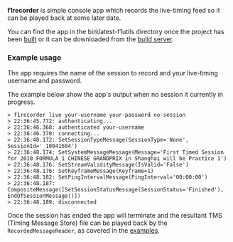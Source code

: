 **f1recorder** is simple console app which records the live-timing feed so it can be played back at some later date.

You can find the app in the bin\latest-f1utils directory once the project has been [built](Building.md) or it can be downloaded from the [build server](http://teamcity.codebetter.com/viewLog.html?buildTypeId=bt174&buildId=lastSuccessful&tab=artifacts&guest=1).

### Example usage ###

The app requires the name of the session to record and your live-timing username and password.

The example below show the app's output when no session it currently in progress.

```
> f1recorder live your-username your-password no-session
> 22:36:45.772: authenticating...
> 22:36:46.368: authenticated your-username
> 22:36:46.370: connecting...
> 22:36:48.172: SetSessionTypeMessage(SessionType='None', SessionId='_10041504')
> 22:36:48.174: SetSystemMessageMessage(Message='First Timed Session for 2010 FORMULA 1 CHINESE GRANDPRIX in Shanghai will be Practice 1')
> 22:36:48.176: SetStreamValidityMessage(IsValid='False')
> 22:36:48.176: SetKeyframeMessage(Keyframe=1)
> 22:36:48.182: SetPingIntervalMessage(PingInterval='00:00:00')
> 22:36:48.187: CompositeMessage([SetSessionStatusMessage(SessionStatus='Finished'), EndOfSessionMessage()])
> 22:36:48.189: disconnected
```

Once the session has ended the app will terminate and the resultant TMS (Timing Message Store) file can be played back by the `RecordedMessageReader`, as covered in the [examples](ExampleUsage.md).